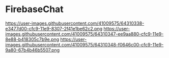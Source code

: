 # FirebaseChat

https://user-images.githubusercontent.com/41009575/64310338-e3477d00-cfc9-11e9-8307-2f41e1be62c2.png
https://user-images.githubusercontent.com/41009575/64310347-ee9aa880-cfc9-11e9-8e88-b418305c7b9e.png
https://user-images.githubusercontent.com/41009575/64310348-f0646c00-cfc9-11e9-9a80-67b4b46b5507.png

